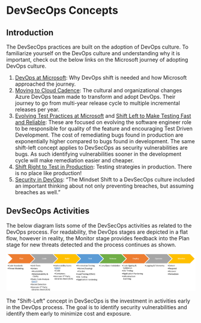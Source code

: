 # DevSecOps Concepts

## Introduction

The DevSecOps practices are built on the adoption of DevOps culture. To familiarize yourself on the DevOps culture and understanding why it is important, check out the below links on the Microsoft journey of adopting DevOps culture.

1) [DevOps at Microsoft](https://docs.microsoft.com/en-us/azure/devops/learn/devops-at-microsoft/): Why DevOps shift is needed and how Microsoft approached the journey.
1) [Moving to Cloud Cadence](https://docs.microsoft.com/en-us/azure/devops/learn/devops-at-microsoft/moving-cloud-cadence): The cultural and organizational changes Azure DevOps team made to transform and adopt DevOps. Their journey to go from multi-year release cycle to multiple incremental releases per year.
1) [Evolving Test Practices at Microsoft](https://docs.microsoft.com/en-us/azure/devops/learn/devops-at-microsoft/evolving-test-practices-microsoft) and [Shift Left to Make Testing Fast and Reliable](https://docs.microsoft.com/en-us/azure/devops/learn/devops-at-microsoft/shift-left-make-testing-fast-reliable): These are focused on evolving the software engineer role to be responsible for quality of the feature and encouraging Test Driven Development. The cost of remediating bugs found in production are exponentially higher compared to bugs found in development. The same shift-left concept applies to DevSecOps as security vulnerabilities are bugs. As such identifying vulnerabilities sooner in the development cycle will make remediation easier and cheaper.
1) [Shift Right to Test in Production](https://docs.microsoft.com/en-us/azure/devops/learn/devops-at-microsoft/shift-right-test-production): Testing strategies in production. There is no place like production!
1) [Security in DevOps](https://docs.microsoft.com/en-us/azure/devops/learn/devops-at-microsoft/security-in-devops): “The Mindset Shift to a DevSecOps culture included an important thinking about not only preventing breaches, but assuming breaches as well.”

## DevSecOps Activities

The below diagram lists some of the DevSecOps activities as related to the DevOps process. For readability, the DevOps stages are depicted in a flat flow, however in reality, the Monitor stage provides feedback into the Plan stage for new threats detected and the process continues as shown.

![DevSecOps Activities](images/ss1.PNG)

The "Shift-Left" concept in DevSecOps is the investment in activities early in the DevOps process. The goal is to identify security vulnerabilities and identify them early to minimize cost and exposure.
